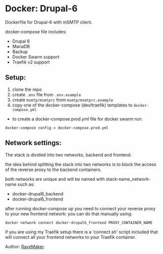# Docker: Drupal-6
Dockerfile for Drupal-6 with mSMTP client.

docker-compose file includes:
 - Drupal 6
 - MariaDB
 - Backup
 - Docker Swarm support
 - Traefik v2 support

## Setup:
1. clone the repo
2. create `.env` file from `.env.example`
3. create `msmtp/msmtprc` from `msmtp/msmtprc.example`
4. copy one of the docker-compose (dev/traefik) templates to `docker-compose.yml`

- to create a docker-compose.prod.yml file for docker swarm run:

```
docker-compose config > docker-compose.prod.yml
``` 

## Network settings:
The stack is divided into two networks, backend and frontend.

the idea behind splitting the stack into two networks
is to block the access of the reverse proxy to the backend containers.

both networks are unique and will be named with stack-name_network-name such as:

- docker-drupal6_backend
- docker-drupal6_frontend

after running docker-compose up you need to connect your reverse proxy to your new frontend network:
 you can do that manually using:

```
docker network connect docker-drupal6_frontend PROXY_CONTAINER_NAME
```

if you are using my Traefik setup there is a 'connect.sh' script included
that will connect all your frontend networks to your Traefik container.

Author: [RaveMaker][RaveMaker].

[RaveMaker]: http://ravemaker.net
 